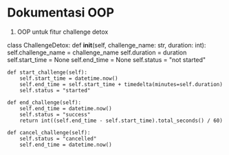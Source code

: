 # Dokumentasi OOP

1. OOP untuk fitur challenge detox 

class ChallengeDetox:
    def __init__(self, challenge_name: str, duration: int):
        self.challenge_name = challenge_name
        self.duration = duration
        self.start_time = None
        self.end_time = None
        self.status = "not started"

    def start_challenge(self):
        self.start_time = datetime.now()
        self.end_time = self.start_time + timedelta(minutes=self.duration)
        self.status = "started"

    def end_challenge(self):
        self.end_time = datetime.now()
        self.status = "success"
        return int((self.end_time - self.start_time).total_seconds() / 60)

    def cancel_challenge(self):
        self.status = "cancelled"
        self.end_time = datetime.now()